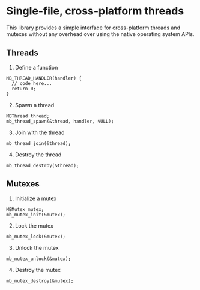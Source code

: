 # Single-file, cross-platform threads
This library provides a simple interface for cross-platform threads and mutexes without any overhead over using the native operating system APIs.

## Threads

1. Define a function
```
MB_THREAD_HANDLER(handler) {
  // code here...
  return 0;
}
```

2. Spawn a thread
```
MBThread thread;
mb_thread_spawn(&thread, handler, NULL);
```

3. Join with the thread
```
mb_thread_join(&thread);
```

4. Destroy the thread
```
mb_thread_destroy(&thread);
```

## Mutexes

1. Initialize a mutex
```
MBMutex mutex;
mb_mutex_init(&mutex);
```

2. Lock the mutex
```
mb_mutex_lock(&mutex);
```

3. Unlock the mutex
```
mb_mutex_unlock(&mutex);
```

4. Destroy the mutex
```
mb_mutex_destroy(&mutex);
```
